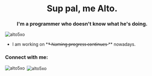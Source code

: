 <h1 align="center">Sup pal, me Alto.</h1>
<h3 align="center">I'm a programmer who doesn't know what he's doing.</h3>

<p align="left"> <img src="https://komarev.com/ghpvc/?username=alto5xo&label=Profile%20views&color=0e75b6&style=flat" alt="alto5xo" /> </p>

- I am working on **̶ ̶N̶a̶m̶i̶n̶g̶ ̶p̶r̶o̶g̶r̶e̶s̶s̶ ̶c̶o̶n̶t̶i̶n̶u̶e̶s̶ ** nowadays.

<h3 align="left">Connect with me:</h3>
<p align="left">
</p>

<p><img align="left" src="https://github-readme-stats.vercel.app/api/top-langs?username=alto5xo&show_icons=true&locale=en&layout=compact" alt="alto5xo" /></p>

<p>&nbsp;<img align="center" src="https://github-readme-stats.vercel.app/api?username=alto5xo&show_icons=true&locale=en" alt="alto5xo" /></p>
